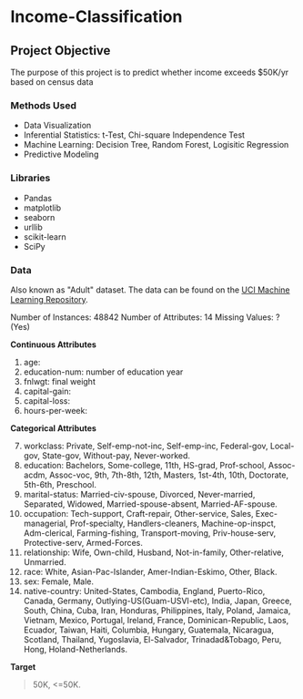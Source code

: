 # Income-Classification
## Project Objective
The purpose of this project is to predict whether income exceeds $50K/yr based on census data



### Methods Used
* Data Visualization
* Inferential Statistics: t-Test, Chi-square Independence Test
* Machine Learning: Decision Tree, Random Forest, Logisitic Regression
* Predictive Modeling

### Libraries
* Pandas
* matplotlib
* seaborn
* urllib
* scikit-learn
* SciPy

### Data
Also known as "Adult" dataset. The data can be  found on the [UCI Machine Learning Repository](https://archive.ics.uci.edu/ml/datasets/Housing).

Number of Instances: 48842
Number of Attributes: 14
Missing Values: ? (Yes)

**Continuous Attributes**
1. age:
2. education-num: number of education year
3. fnlwgt: final weight
4. capital-gain: 
5. capital-loss: 
6. hours-per-week:

**Categorical Attributes**

 7. workclass: Private, Self-emp-not-inc, Self-emp-inc, Federal-gov, Local-gov, State-gov, 		Without-pay, Never-worked.
 8. education: Bachelors, Some-college, 11th, HS-grad, Prof-school, Assoc-acdm, Assoc-voc, 9th, 7th-8th, 12th, Masters, 1st-4th, 10th, Doctorate, 5th-6th, Preschool.
 9. marital-status: Married-civ-spouse, Divorced, Never-married, Separated, Widowed, Married-spouse-absent, Married-AF-spouse.
 10. occupation: Tech-support, Craft-repair, Other-service, Sales, Exec-managerial, Prof-specialty, Handlers-cleaners, Machine-op-inspct, Adm-clerical, Farming-fishing, Transport-moving, Priv-house-serv, Protective-serv, Armed-Forces.
 11. relationship: Wife, Own-child, Husband, Not-in-family, Other-relative, Unmarried.
 12. race: White, Asian-Pac-Islander, Amer-Indian-Eskimo, Other, Black.
 13. sex: Female, Male.
 14. native-country: United-States, Cambodia, England, Puerto-Rico, Canada, Germany, Outlying-US(Guam-USVI-etc), India, Japan, Greece, South, China, Cuba, Iran, Honduras, Philippines, Italy, Poland, Jamaica, Vietnam, Mexico, Portugal, Ireland, France, Dominican-Republic, Laos, Ecuador, Taiwan, Haiti, Columbia, Hungary, Guatemala, Nicaragua, Scotland, Thailand, Yugoslavia, El-Salvador, Trinadad&Tobago, Peru, Hong, Holand-Netherlands.

**Target**
>50K, <=50K.

